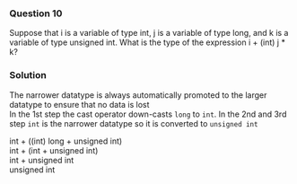 ### Question 10

Suppose that i is a variable of type int, j is a variable of type long, and k is a variable of type unsigned int. What is the type of the expression i + (int) j * k?

### Solution

The narrower datatype is always automatically promoted to the larger datatype to ensure that no data is lost  
In the 1st step the cast operator down-casts `long` to `int`. In the 2nd and 3rd step `int` is the narrower datatype so it is converted to `unsigned int`  

int + ((int) long + unsigned int)  
int + (int + unsigned int)  
int + unsigned int  
unsigned int
